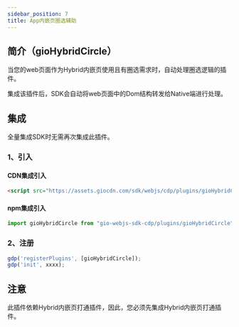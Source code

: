 ```yaml
---
sidebar_position: 7
title: App内嵌页圈选辅助
---
```


## 简介（gioHybridCircle）

当您的web页面作为Hybrid内嵌页使用且有圈选需求时，自动处理圈选逻辑的插件。

集成该插件后，SDK会自动将web页面中的Dom结构转发给Native端进行处理。

## 集成

全量集成SDK时无需再次集成此插件。

### 1、引入

#### CDN集成引入

```html
<script src="https://assets.giocdn.com/sdk/webjs/cdp/plugins/gioHybridCircle.js"></script>
```

#### npm集成引入

```js
import gioHybridCircle from "gio-webjs-sdk-cdp/plugins/gioHybridCircle"
```

### 2、注册

```js
gdp('registerPlugins', [gioHybridCircle]);
gdp('init', xxxx);
```

## 注意

此插件依赖Hybrid内嵌页打通插件，因此，您必须先集成Hybrid内嵌页打通插件。

